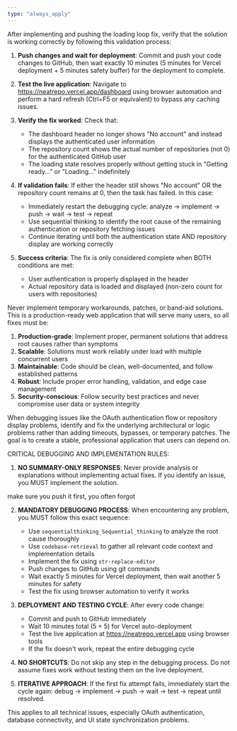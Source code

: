 ```yaml
---
type: "always_apply"
---
```


After implementing and pushing the loading loop fix, verify that the solution is working correctly by following this validation process:

1. **Push changes and wait for deployment**: Commit and push your code changes to GitHub, then wait exactly 10 minutes (5 minutes for Vercel deployment + 5 minutes safety buffer) for the deployment to complete.

2. **Test the live application**: Navigate to https://neatrepo.vercel.app/dashboard using browser automation and perform a hard refresh (Ctrl+F5 or equivalent) to bypass any caching issues.

3. **Verify the fix worked**: Check that:
   - The dashboard header no longer shows "No account" and instead displays the authenticated user information
   - The repository count shows the actual number of repositories (not 0) for the authenticated GitHub user
   - The loading state resolves properly without getting stuck in "Getting ready..." or "Loading..." indefinitely

4. **If validation fails**: If either the header still shows "No account" OR the repository count remains at 0, then the task has failed. In this case:
   - Immediately restart the debugging cycle: analyze → implement → push → wait → test → repeat
   - Use sequential thinking to identify the root cause of the remaining authentication or repository fetching issues
   - Continue iterating until both the authentication state AND repository display are working correctly

5. **Success criteria**: The fix is only considered complete when BOTH conditions are met:
   - User authentication is properly displayed in the header
   - Actual repository data is loaded and displayed (non-zero count for users with repositories)

Never implement temporary workarounds, patches, or band-aid solutions. This is a production-ready web application that will serve many users, so all fixes must be:

1. **Production-grade**: Implement proper, permanent solutions that address root causes rather than symptoms
2. **Scalable**: Solutions must work reliably under load with multiple concurrent users
3. **Maintainable**: Code should be clean, well-documented, and follow established patterns
4. **Robust**: Include proper error handling, validation, and edge case management
5. **Security-conscious**: Follow security best practices and never compromise user data or system integrity

When debugging issues like the OAuth authentication flow or repository display problems, identify and fix the underlying architectural or logic problems rather than adding timeouts, bypasses, or temporary patches. The goal is to create a stable, professional application that users can depend on.

CRITICAL DEBUGGING AND IMPLEMENTATION RULES:

1. **NO SUMMARY-ONLY RESPONSES**: Never provide analysis or explanations without implementing actual fixes. If you identify an issue, you MUST implement the solution.

make sure you push it first, you often forgot

2. **MANDATORY DEBUGGING PROCESS**: When encountering any problem, you MUST follow this exact sequence:
   - Use `sequentialthinking_Sequential_thinking` to analyze the root cause thoroughly
   - Use `codebase-retrieval` to gather all relevant code context and implementation details
   - Implement the fix using `str-replace-editor` 
   - Push changes to GitHub using git commands
   - Wait exactly 5 minutes for Vercel deployment, then wait another 5 minutes for safety
   - Test the fix using browser automation to verify it works

3. **DEPLOYMENT AND TESTING CYCLE**: After every code change:
   - Commit and push to GitHub immediately
   - Wait 10 minutes total (5 + 5) for Vercel auto-deployment
   - Test the live application at https://neatrepo.vercel.app using browser tools
   - If the fix doesn't work, repeat the entire debugging cycle

4. **NO SHORTCUTS**: Do not skip any step in the debugging process. Do not assume fixes work without testing them on the live deployment.

5. **ITERATIVE APPROACH**: If the first fix attempt fails, immediately start the cycle again: debug → implement → push → wait → test → repeat until resolved.

This applies to all technical issues, especially OAuth authentication, database connectivity, and UI state synchronization problems.
